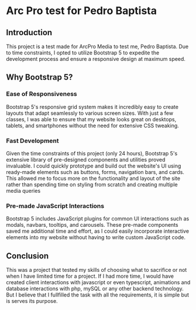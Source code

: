 # Arc Pro test for Pedro Baptista

## Introduction

This project is a test made for ArcPro Media to test me, Pedro Baptista. Due to time constraints, I opted to utilize Bootstrap 5 to expedite the development process and ensure a responsive design at maximum speed.

## Why Bootstrap 5?

### Ease of Responsiveness
Bootstrap 5's responsive grid system makes it incredibly easy to create layouts that adapt seamlessly to various screen sizes. With just a few classes, I was able to ensure that my website looks great on desktops, tablets, and smartphones without the need for extensive CSS tweaking.

### Fast Development
Given the time constraints of this project (only 24 hours), Bootstrap 5's extensive library of pre-designed components and utilities proved invaluable. I could quickly prototype and build out the website's UI using ready-made elements such as buttons, forms, navigation bars, and cards. This allowed me to focus more on the functionality and layout of the site rather than spending time on styling from scratch and creating multiple media queries

### Pre-made JavaScript Interactions
Bootstrap 5 includes JavaScript plugins for common UI interactions such as modals, navbars, tooltips, and carousels. These pre-made components saved me additional time and effort, as I could easily incorporate interactive elements into my website without having to write custom JavaScript code.

## Conclusion

This was a project that tested my skills of choosing what to sacrifice or not when I have limited time for a project. If I had more time, I would have created client interactions with javascript or even typescript, animations and database interactions with php, mySQL or any other backend technology. But I believe that I fullfilled the task with all the requirements, it is simple but is serves its purpose.
